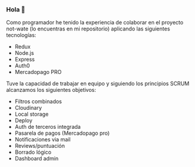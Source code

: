 ### Hola 👋
Como programador he tenido la experiencia de colaborar en el proyecto not-wate (lo encuentras en mi repositorio) aplicando las siguientes tecnologías: 
- Redux
- Node.js
- Express
- Auth0
- Mercadopago PRO

Tuve la capacidad de trabajar en equipo y siguiendo los principios SCRUM alcanzamos los siguientes objetivos:
- Filtros combinados
- Cloudinary
- Local storage
- Deploy
- Auth de terceros integrada
- Pasarela de pagos (Mercadopago pro)
- Notificaciones via mail
- Reviews/puntuación
- Borrado lógico
- Dashboard admin




<!--
**Dedwison/Dedwison** is a ✨ _special_ ✨ repository because its `README.md` (this file) appears on your GitHub profile.

Here are some ideas to get you started:

- 🔭 I’m currently working on ...
- 🌱 I’m currently learning ...
- 👯 I’m looking to collaborate on ...
- 🤔 I’m looking for help with ...
- 💬 Ask me about ...
- 📫 How to reach me: ...
- 😄 Pronouns: ...
- ⚡ Fun fact: ...
-->
